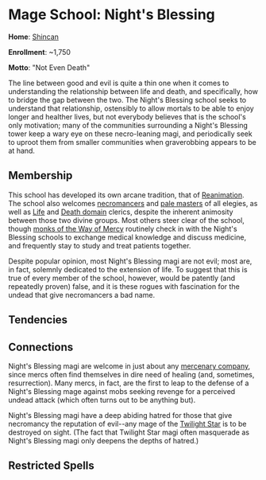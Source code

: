 # Mage School: Night's Blessing
**Home**: [Shincan](../../Cities/Shincan.md)

**Enrollment**: ~1,750

**Motto**: "Not Even Death"

The line between good and evil is quite a thin one when it comes to understanding the relationship between life and death, and specifically, how to bridge the gap between the two. The Night's Blessing school seeks to understand that relationship, ostensibly to allow mortals to be able to enjoy longer and healther lives, but not everybody believes that is the school's only motivation; many of the communities surrounding a Night's Blessing tower keep a wary eye on these necro-leaning magi, and periodically seek to uproot them from smaller communities when graverobbing appears to be at hand.

## Membership
This school has developed its own arcane tradition, that of [Reanimation](../../Classes/Wizard/Reanimation.md). The school also welcomes [necromancers](../../Classes/Wizard/Necromancy.md) and [pale masters](../../Classes/PaleMaster/index.md) of all elegies, as well as [Life](../../Classes/Cleric/Life.md) and [Death domain](../../Classes/Cleric/Death.md) clerics, despite the inherent animosity between those two divine groups. Most others steer clear of the school, though [monks of the Way of Mercy](../../Classes/Monk/Mercy.md) routinely check in with the Night's Blessing schools to exchange medical knowledge and discuss medicine, and frequently stay to study and treat patients together.

Despite popular opinion, most Night's Blessing magi are not evil; most are, in fact, solemnly dedicated to the extension of life. To suggest that this is true of every member of the school, however, would be patently (and repeatedly proven) false, and it is these rogues with fascination for the undead that give necromancers a bad name.

## Tendencies

## Connections
Night's Blessing magi are welcome in just about any [mercenary company](../../Organizations/MercCompanies/index.md), since mercs often find themselves in dire need of healing (and, sometimes, resurrection). Many mercs, in fact, are the first to leap to the defense of a Night's Blessing mage against mobs seeking revenge for a perceived undead attack (which often turns out to be anything but).

Night's Blessing magi have a deep abiding hatred for those that give necromancy the reputation of evil--any mage of the [Twilight Star](TwilightStar.md) is to be destroyed on sight. (The fact that Twilight Star magi often masquerade as Night's Blessing magi only deepens the depths of hatred.)

## Restricted Spells
